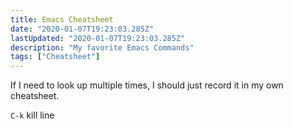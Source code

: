 ```yaml
---
title: Emacs Cheatsheet
date: "2020-01-07T19:23:03.285Z"
lastUpdated: "2020-01-07T19:23:03.285Z"
description: "My favorite Emacs Commands"
tags: ["Cheatsheet"]
---
```


If I need to look up multiple times, I should just record it in my own cheatsheet.

`C-k` kill line